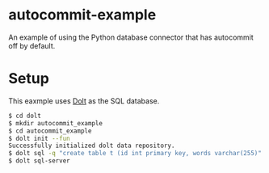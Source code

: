 # autocommit-example

An example of using the Python database connector that has autocommit off by default.

# Setup

This eaxmple uses [Dolt](https://www.doltdb.com) as the SQL database.
```bash
$ cd dolt
$ mkdir autocommit_example
$ cd autocommit_example 
$ dolt init --fun
Successfully initialized dolt data repository.
$ dolt sql -q "create table t (id int primary key, words varchar(255)"
$ dolt sql-server
```
